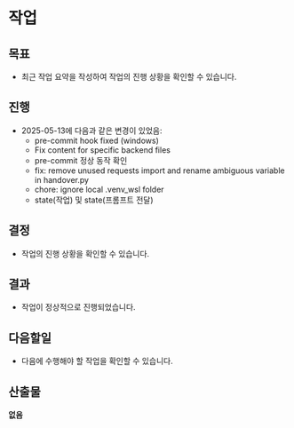 # 작업
## 목표
- 최근 작업 요약을 작성하여 작업의 진행 상황을 확인할 수 있습니다.

## 진행
- 2025-05-13에 다음과 같은 변경이 있었음:
  - pre-commit hook fixed (windows)
  - Fix content for specific backend files
  - pre-commit 정상 동작 확인
  - fix: remove unused requests import and rename ambiguous variable in handover.py
  - chore: ignore local .venv_wsl folder
  - state(작업) 및 state(프롬프트 전달)

## 결정
- 작업의 진행 상황을 확인할 수 있습니다.

## 결과
- 작업이 정상적으로 진행되었습니다.

## 다음할일
- 다음에 수행해야 할 작업을 확인할 수 있습니다.

## 산출물
**없음**